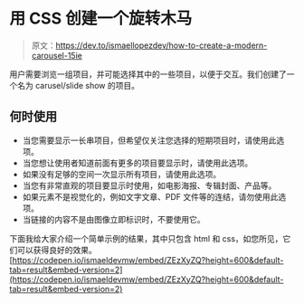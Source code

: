 # 用 CSS 创建一个旋转木马

> 原文：<https://dev.to/ismaellopezdev/how-to-create-a-modern-carousel-15ie>

用户需要浏览一组项目，并可能选择其中的一些项目，以便于交互。我们创建了一个名为 carusel/slide show 的项目。

## 何时使用

*   当您需要显示一长串项目，但希望仅关注您选择的短期项目时，请使用此选项。
*   当您想让使用者知道前面有更多的项目要显示时，请使用此选项。
*   如果没有足够的空间一次显示所有项目，请使用此选项。
*   当您有非常直观的项目要显示时使用，如电影海报、专辑封面、产品等。
*   如果元素不是视觉化的，例如文字文章、PDF 文件等的连结，请勿使用此选项。
*   当链接的内容不是由图像立即标识时，不要使用它。

下面我给大家介绍一个简单示例的结果，其中只包含 html 和 css，如您所见，它们可以获得良好的效果。
[https://codepen.io/ismaeldevmw/embed/ZEzXyZQ?height=600&default-tab=result&embed-version=2](https://codepen.io/ismaeldevmw/embed/ZEzXyZQ?height=600&default-tab=result&embed-version=2)